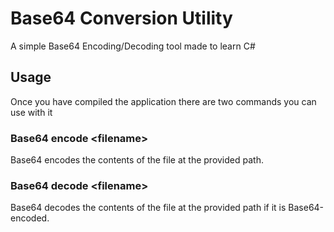 # Base64 Conversion Utility
A simple Base64 Encoding/Decoding tool made to learn C#
## Usage
Once you have compiled the application there are two commands you can use with it
### Base64 encode \<filename>
Base64 encodes the contents of the file at the provided path.
### Base64 decode \<filename>
Base64 decodes the contents of the file at the provided path if it is Base64-encoded.
